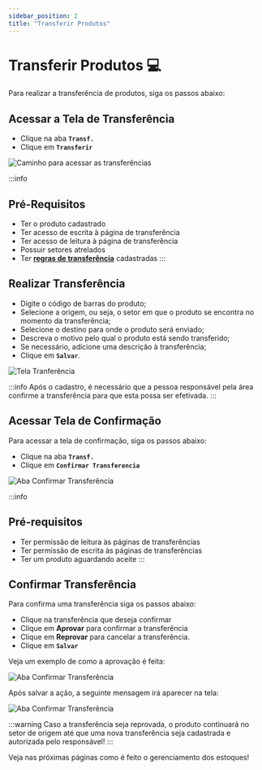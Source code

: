 ```yaml
---
sidebar_position: 2
title: "Transferir Produtos"
---
```


# Transferir Produtos :computer:

Para realizar a transferência de produtos, siga os passos abaixo:

## Acessar a Tela de Transferência

- Clique na aba **`Transf.`**
- Clique em **`Transferir`**

![Caminho para acessar as transferências](/img/images/aba_transferir.png)

:::info

## Pré-Requisitos

- Ter o produto cadastrado
- Ter acesso de escrita à página de transferência
- Ter acesso de leitura à página de transferência
- Possuir setores atrelados
- Ter **[regras de transferência](docs\settings\movements.md)** cadastradas
  :::

## Realizar Transferência

- Digite o código de barras do produto;
- Selecione a origem, ou seja, o setor em que o produto se encontra no momento da transferência;
- Selecione o destino para onde o produto será enviado;
- Descreva o motivo pelo qual o produto está sendo transferido;
- Se necessário, adicione uma descrição à transferência;
- Clique em **`Salvar`**.

![Tela Tranferência](/img/images/exemplo_transferencia.png)

:::info
Após o cadastro, é necessário que a pessoa responsável pela área confirme a transferência para que esta possa ser efetivada.
:::

## Acessar Tela de Confirmação

Para acessar a tela de confirmação, siga os passos abaixo:

- Clique na aba **`Transf.`**
- Clique em **`Confirmar Transferencia`**

![Aba Confirmar Transferência](/img/images/aba_confirmar_transferencia.png)

:::info

## Pré-requisitos

- Ter permissão de leitura às páginas de transferências
- Ter permissão de escrita às páginas de transferências
- Ter um produto aguardando aceite
  :::

## Confirmar Transferência

Para confirma uma transferência siga os passos abaixo:

- Clique na transferência que deseja confirmar
- Clique em **Aprovar** para confirmar a transferência
- Clique em **Reprovar** para cancelar a transferência.
- Clique em **`Salvar`**

Veja um exemplo de como a aprovação é feita:

![Aba Confirmar Transferência](/img/images/aprovar_transferencia.png)

Após salvar a ação, a seguinte mensagem irá aparecer na tela:

![Aba Confirmar Transferência](/img/images/confirmar_transferência.png)

:::warning
Caso a transferência seja reprovada, o produto continuará no setor de origem até que uma nova transferência seja cadastrada e autorizada pelo responsável!
:::

Veja nas próximas páginas como é feito o gerenciamento dos estoques!
